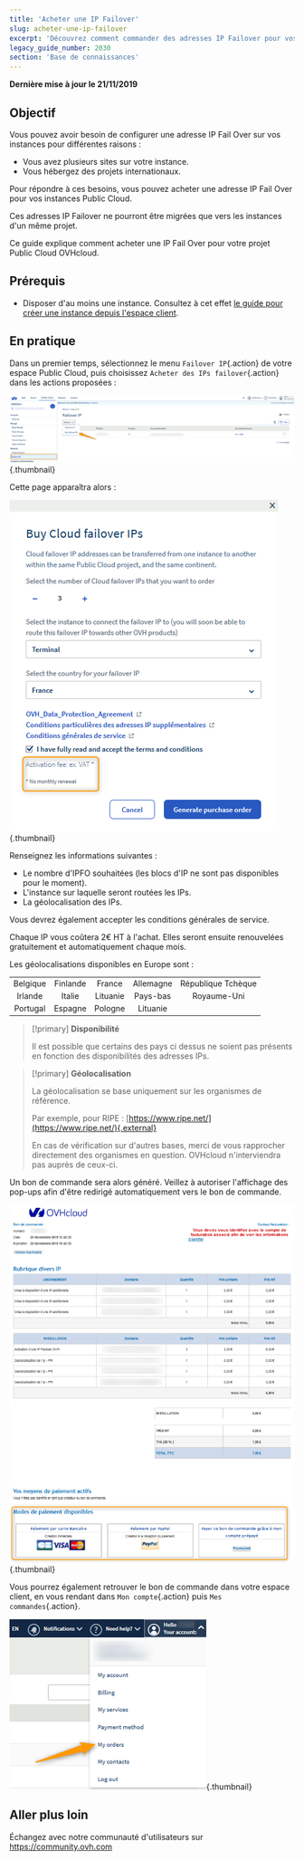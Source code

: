```yaml
---
title: 'Acheter une IP Failover'
slug: acheter-une-ip-failover
excerpt: 'Découvrez comment commander des adresses IP Failover pour vos instances'
legacy_guide_number: 2030
section: 'Base de connaissances'
---
```


**Dernière mise à jour le 21/11/2019**

## Objectif

Vous pouvez avoir besoin de configurer une adresse IP Fail Over sur vos instances pour différentes raisons :

- Vous avez plusieurs sites sur votre instance.
- Vous hébergez des projets internationaux.

Pour répondre à ces besoins, vous pouvez acheter une adresse IP Fail Over pour vos instances Public Cloud.

Ces adresses IP Failover ne pourront être migrées que vers les instances d'un même projet.

Ce guide explique comment acheter une IP Fail Over pour votre projet Public Cloud OVHcloud.


## Prérequis
- Disposer d'au moins une instance. Consultez à cet effet [le guide pour créer une instance depuis l'espace client](https://docs.ovh.com/fr/public-cloud/creer-instance-espace-client/).

## En pratique

Dans un premier temps, sélectionnez le menu `Failover IP`{.action} de votre espace Public Cloud, puis choisissez `Acheter des IPs failover`{.action} dans les actions proposées :

![failoverIP](images/buyfailoverip1.png){.thumbnail}

Cette page apparaîtra alors :

![failoverIP](images/buyfailoverip2.png){.thumbnail}

Renseignez les informations suivantes :

* Le nombre d'IPFO souhaitées (les blocs d'IP ne sont pas disponibles pour le moment).
* L'instance sur laquelle seront routées les IPs.
* La géolocalisation des IPs.

Vous devrez également accepter les conditions générales de service.

Chaque IP vous coûtera 2€ HT à l'achat. Elles seront ensuite renouvelées gratuitement et automatiquement chaque mois.

Les géolocalisations disponibles en Europe sont :

|          |          |          |           |                    |
|:--------:|:--------:|:--------:|:---------:|:------------------:|
| Belgique | Finlande |  France  | Allemagne | République Tchèque |
|  Irlande |  Italie  | Lituanie |  Pays-bas |     Royaume-Uni    |
| Portugal |  Espagne |  Pologne |  Lituanie |                    |


> [!primary] **Disponibilité**
> 
> Il est possible que certains des pays ci dessus ne soient pas présents en
> fonction des disponibilités des adresses IPs.
> 

> [!primary] **Géolocalisation**
>
> La géolocalisation se base uniquement sur les organismes de référence.
> 
> Par exemple, pour RIPE : [https://www.ripe.net/](https://www.ripe.net/){.external}
>
> En cas de vérification sur d'autres bases, merci de vous rapprocher directement des organismes en question. OVHcloud n'interviendra pas auprès de ceux-ci.

Un bon de commande sera alors généré. Veillez à autoriser l'affichage des pop-ups afin d'être redirigé automatiquement vers le bon de commande.

![failoverIP](images/buyfailoverip3.png){.thumbnail}

Vous pourrez également retrouver le bon de commande dans votre espace client, en vous rendant dans `Mon compte`{.action} puis `Mes commandes`{.action}.

![failoverIP](images/buyfailoverip4.png){.thumbnail}

## Aller plus loin

Échangez avec notre communauté d'utilisateurs sur <https://community.ovh.com>
